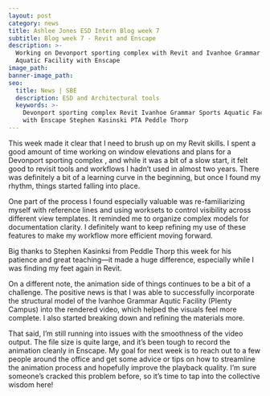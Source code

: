 ```yaml
---
layout: post
category: news
title: Ashlee Jones ESD Intern Blog week 7
subtitle: Blog week 7 - Revit and Enscape
description: >-
  Working on Devonport sporting complex with Revit and Ivanhoe Grammar Sports
  Aquatic Facility with Enscape
image_path:
banner-image_path:
seo:
  title: News | SBE
  description: ESD and Architectural tools
  keywords: >-
    Devonport sporting complex Revit Ivanhoe Grammar Sports Aquatic Facility
    with Enscape Stephen Kasinski PTA Peddle Thorp
---
```

This week made it clear that I need to brush up on my Revit skills. I spent a good amount of time working on window elevations and plans for a Devonport sporting complex , and while it was a bit of a slow start, it felt good to revisit tools and workflows I hadn’t used in almost two years. There was definitely a bit of a learning curve in the beginning, but once I found my rhythm, things started falling into place.

One part of the process I found especially valuable was re-familiarizing myself with reference lines and using worksets to control visibility across different view templates. It reminded me to organize complex models for documentation clarity. I definitely want to keep refining my use of these features to make my workflow more efficient moving forward.

Big thanks to Stephen Kasinksi from Peddle Thorp this week for his patience and great teaching—it made a huge difference, especially while I was finding my feet again in Revit.

On a different note, the animation side of things continues to be a bit of a challenge. The positive news is that I was able to successfully incorporate the structural model of the Ivanhoe Grammar Aqutic Facility (Plenty Campus) into the rendered video, which helped the visuals feel more complete. I also started breaking down and refining the materials more.

That said, I’m still running into issues with the smoothness of the video output. The file size is quite large, and it’s been tough to record the animation cleanly in Enscape. My goal for next week is to reach out to a few people around the office and get some advice or tips on how to streamline the animation process and hopefully improve the playback quality. I’m sure someone’s cracked this problem before, so it’s time to tap into the collective wisdom here!